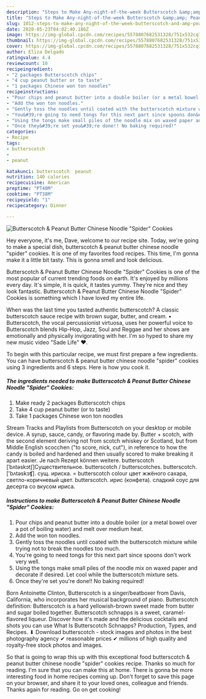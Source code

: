 ```yaml
---
description: "Steps to Make Any-night-of-the-week Butterscotch &amp;amp; Peanut Butter Chinese Noodle &amp;#34;Spider&amp;#34; Cookies"
title: "Steps to Make Any-night-of-the-week Butterscotch &amp;amp; Peanut Butter Chinese Noodle &amp;#34;Spider&amp;#34; Cookies"
slug: 1012-steps-to-make-any-night-of-the-week-butterscotch-and-amp-peanut-butter-chinese-noodle-and-34-spider-and-34-cookies
date: 2020-05-23T04:02:40.186Z
image: https://img-global.cpcdn.com/recipes/5578807682531328/751x532cq70/butterscotch-peanut-butter-chinese-noodle-spider-cookies-recipe-main-photo.jpg
thumbnail: https://img-global.cpcdn.com/recipes/5578807682531328/751x532cq70/butterscotch-peanut-butter-chinese-noodle-spider-cookies-recipe-main-photo.jpg
cover: https://img-global.cpcdn.com/recipes/5578807682531328/751x532cq70/butterscotch-peanut-butter-chinese-noodle-spider-cookies-recipe-main-photo.jpg
author: Eliza Delgado
ratingvalue: 4.4
reviewcount: 10
recipeingredient:
- "2 packages Butterscotch chips"
- "4 cup peanut butter or to taste"
- "1 packages Chinese won ton noodles"
recipeinstructions:
- "Pour chips and peanut butter into a double boiler (or a metal bowel over a pot of boiling water) and melt over medium heat."
- "Add the won ton noodles."
- "Gently toss the noodles until coated with the butterscotch mixture while trying not to break the noodles too much."
- "You&#39;re going to need tongs for this next part since spoons don&#39;t work very well."
- "Using the tongs make small piles of the noodle mix on waxed paper and decorate if desired.  Let cool while the butterscotch mixture sets."
- "Once they&#39;re set you&#39;re done!! No baking required!"
categories:
- Recipe
tags:
- butterscotch
- 
- peanut

katakunci: butterscotch  peanut 
nutrition: 140 calories
recipecuisine: American
preptime: "PT40M"
cooktime: "PT38M"
recipeyield: "1"
recipecategory: Dinner

---
```



![Butterscotch &amp; Peanut Butter Chinese Noodle &#34;Spider&#34; Cookies](https://img-global.cpcdn.com/recipes/5578807682531328/751x532cq70/butterscotch-peanut-butter-chinese-noodle-spider-cookies-recipe-main-photo.jpg)

Hey everyone, it's me, Dave, welcome to our recipe site. Today, we're going to make a special dish, butterscotch &amp; peanut butter chinese noodle &#34;spider&#34; cookies. It is one of my favorites food recipes. This time, I'm gonna make it a little bit tasty. This is gonna smell and look delicious.

Butterscotch &amp; Peanut Butter Chinese Noodle &#34;Spider&#34; Cookies is one of the most popular of current trending foods on earth. It's enjoyed by millions every day. It's simple, it is quick, it tastes yummy. They're nice and they look fantastic. Butterscotch &amp; Peanut Butter Chinese Noodle &#34;Spider&#34; Cookies is something which I have loved my entire life.

When was the last time you tasted authentic butterscotch? A classic butterscotch sauce recipe with brown sugar, butter, and cream. • Butterscotch, the vocal percussionist virtuosa, uses her powerful voice to Butterscotch blends Hip-Hop, Jazz, Soul and Reggae and her shows are emotionally and physically invigorating with her. I&#39;m so hyped to share my new music video &#34;Sade Life&#34; ❤.


To begin with this particular recipe, we must first prepare a few ingredients. You can have butterscotch &amp; peanut butter chinese noodle &#34;spider&#34; cookies using 3 ingredients and 6 steps. Here is how you cook it.

<!--inarticleads1-->

##### The ingredients needed to make Butterscotch &amp; Peanut Butter Chinese Noodle &#34;Spider&#34; Cookies:

1. Make ready 2 packages Butterscotch chips
1. Take 4 cup peanut butter (or to taste)
1. Take 1 packages Chinese won ton noodles


Stream Tracks and Playlists from Butterscotch on your desktop or mobile device. A syrup, sauce, candy, or flavoring made by. Butter + scotch, with the second element deriving not from scotch whiskey or Scotland, but from Middle English scocchen (&#34;to score, nick, cut&#34;), in reference to how the candy is boiled and hardened and then usually scored to make breaking it apart easier. Je nach Rezept können weitere. butterscotch [ˈbʌtəskɔtʃ]Существительное. butterscotch / butterscotches. butterscotch. [&#39;bʌtəskɔʧ]. сущ. ириска. = butterscotch colour цвет жжёного сахара, светло-коричневый цвет. butterscotch. ирис (конфета). сладкий соус для десерта со вкусом ириса. 

<!--inarticleads2-->

##### Instructions to make Butterscotch &amp; Peanut Butter Chinese Noodle &#34;Spider&#34; Cookies:

1. Pour chips and peanut butter into a double boiler (or a metal bowel over a pot of boiling water) and melt over medium heat.
1. Add the won ton noodles.
1. Gently toss the noodles until coated with the butterscotch mixture while trying not to break the noodles too much.
1. You&#39;re going to need tongs for this next part since spoons don&#39;t work very well.
1. Using the tongs make small piles of the noodle mix on waxed paper and decorate if desired.  Let cool while the butterscotch mixture sets.
1. Once they&#39;re set you&#39;re done!! No baking required!


Born Antoinette Clinton, Butterscotch is a singer/beatboxer from Davis, California, who incorporates her musical background of piano. Butterscotch definition: Butterscotch is a hard yellowish-brown sweet made from butter and sugar boiled together. Butterscotch schnapps is a sweet, caramel-flavored liqueur. Discover how it&#39;s made and the delicious cocktails and shots you can use What Is Butterscotch Schnapps? Production, Types, and Recipes. ⬇ Download butterscotch - stock images and photos in the best photography agency ✔ reasonable prices ✔ millions of high quality and royalty-free stock photos and images. 

So that is going to wrap this up with this exceptional food butterscotch &amp; peanut butter chinese noodle &#34;spider&#34; cookies recipe. Thanks so much for reading. I'm sure that you can make this at home. There is gonna be more interesting food in home recipes coming up. Don't forget to save this page on your browser, and share it to your loved ones, colleague and friends. Thanks again for reading. Go on get cooking!
